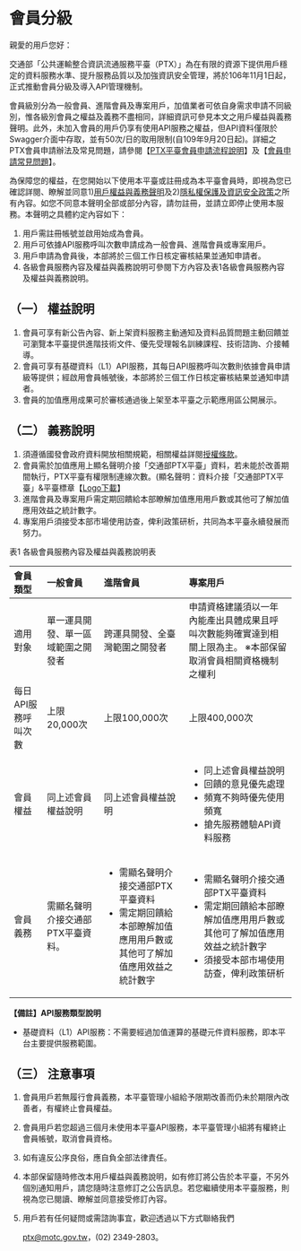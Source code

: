 # 會員分級

親愛的用戶您好：

交通部「公共運輸整合資訊流通服務平臺（PTX）」為在有限的資源下提供用戶穩定的資料服務水準、提升服務品質以及加強資訊安全管理，將於106年11月1日起，正式推動會員分級及導入API管理機制。

 會員級別分為一般會員、進階會員及專案用戶，加值業者可依自身需求申請不同級別，惟各級別會員之權益及義務不盡相同，詳細資訊可參見本文之用戶權益與義務聲明。此外，未加入會員的用戶仍享有使用API服務之權益，但API資料僅限於Swagger介面中存取，並有50次/日的取用限制\(自109年9月20日起\)。詳細之PTX會員申請辦法及常見問題，請參閱【[PTX平臺會員申請流程說明](https://docs.google.com/viewer?url=https://github.com/ptxmotc/PTXWebTest/blob/master/member/PTX%E5%B9%B3%E8%87%BA%E5%B0%8E%E5%85%A5API%E6%A9%9F%E5%88%B6%E5%8F%8A%E6%9C%83%E5%93%A1%E7%94%B3%E8%AB%8B%E6%B5%81%E7%A8%8B%E8%AA%AA%E6%98%8E_V3.pdf?raw=true)】及【[會員申請常見問題](https://ptx.transportdata.tw/PTX/Common/MemberFAQ)】。

為保障您的權益，在您開始以下使用本平臺或註冊成為本平臺會員時，即視為您已確認詳閱、瞭解並同意1\)[用戶權益與義務聲明](https://ptx.transportdata.tw/PTX/Static/memberPolicy.html)及2\)[隱私權保護及資訊安全政策](https://ptx.transportdata.tw/PTX/APIS/Privacy)之所有內容。如您不同意本聲明全部或部分內容，請勿註冊，並請立即停止使用本服務。本聲明之具體約定內容如下：

1. 用戶需註冊帳號並啟用始成為會員。
2. 用戶可依據API服務呼叫次數申請成為一般會員、進階會員或專案用戶。
3. 用戶申請為會員後，本部將於三個工作日核定審核結果並通知申請者。
4. 各級會員服務內容及權益與義務說明可參閱下方內容及表1各級會員服務內容及權益與義務說明。

## （一）    權益說明

1. 會員可享有新公告內容、新上架資料服務主動通知及資料品質問題主動回饋並可瀏覽本平臺提供進階技術文件、優先受理報名訓練課程、技術諮詢、介接輔導。
2. 會員可享有基礎資料（L1）API服務，其每日API服務呼叫次數則依據會員申請級等提供；經啟用會員帳號後，本部將於三個工作日核定審核結果並通知申請者。
3. 會員的加值應用成果可於審核通過後上架至本平臺之示範應用區公開展示。

## （二）    義務說明

1. 須遵循國發會政府資料開放相關規範，相關權益詳閱[授權條款](https://ptx.transportdata.tw/PTX/APIS/Terms)。
2. 會員需於加值應用上顯名聲明介接「交通部PTX平臺」資料，若未能於改善期間執行，PTX平臺有權限制連線次數。\(顯名聲明：資料介接「交通部PTX平臺」&平臺標章【[Logo下載](https://github.com/ptxmotc/PTX_Web/blob/master/交通部PTX平臺LOGO.zip?raw=true)】
3. 進階會員及專案用戶需定期回饋給本部瞭解加值應用用戶數或其他可了解加值應用效益之統計數字。
4. 專案用戶須接受本部市場使用訪查，俾利政策研析，共同為本平臺永續發展而努力。

表1 各級會員服務內容及權益與義務說明表

| 會員類型 | 一般會員 | 進階會員 | 專案用戶 |
| :--- | :--- | :--- | :--- |
| 適用對象 | 單一運具開發、單一區域範圍之開發者 | 跨運具開發、全臺灣範圍之開發者 | 申請資格建議須以一年內能產出具體成果且呼叫次數能夠確實達到相關上限為主。 ※本部保留取消會員相關資格機制之權利  |
| 每日API服務呼叫次數 | 上限20,000次 | 上限100,000次 | 上限400,000次 |
| 會員權益 | 同上述會員權益說明 | 同上述會員權益說明 |  <ul><li>同上述會員權益說明</li><li>回饋的意見優先處理</li><li>頻寬不夠時優先使用頻寬</li><li>搶先服務體驗API資料服務</li></ul> |
| 會員義務 | 需顯名聲明介接交通部PTX平臺資料。 | <ul><li>需顯名聲明介接交通部PTX平臺資料</li><li>需定期回饋給本部瞭解加值應用用戶數或其他可了解加值應用效益之統計數字</li></ul> | <ul><li>需顯名聲明介接交通部PTX平臺資料</li><li>需定期回饋給本部瞭解加值應用用戶數或其他可了解加值應用效益之統計數字</li><li>須接受本部市場使用訪查，俾利政策研析</li></ul> |


**【備註】API服務類型說明**

* 基礎資料（L1）API服務：不需要經過加值運算的基礎元件資料服務，即本平台主要提供服務範圍。 

## （三）    注意事項

1. 會員用戶若無履行會員義務，本平臺管理小組給予限期改善而仍未於期限內改善者，有權終止會員權益。
2. 會員用戶若您超過三個月未使用本平臺API服務，本平臺管理小組將有權終止會員帳號，取消會員資格。
3. 如有違反公序良俗，應自負全部法律責任。
4. 本部保留隨時修改本用戶權益與義務說明，如有修訂將公告於本平臺，不另外個別通知用戶，請您隨時注意修訂之公告訊息。若您繼續使用本平臺服務，則視為您已閱讀、瞭解並同意接受修訂內容。
5. 用戶若有任何疑問或需諮詢事宜，歡迎透過以下方式聯絡我們

   ptx@motc.gov.tw，\(02\) 2349-2803。
